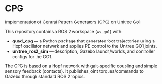 # CPG
Implementation of Central Pattern Generators (CPG) on Unitree Go1

This repository contains a ROS 2 workspace (`ws_go1`) with:
- **quad_cpg** — a Python package that generates foot trajectories using a Hopf oscillator network and applies PD control to the Unitree GO1 joints.
- **unitree_ros2_sim** — description, Gazebo launch/worlds, and controller configs for the GO1.
  
The CPG is based on a Hopf network with gait-specific coupling and simple sensory feedback (contacts). It publishes joint torques/commands to Gazebo through standard ROS 2 topics.
